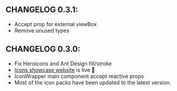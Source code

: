 ## CHANGELOG 0.3.1:

- Accept prop for external viewBox
- Remove unused types

## CHANGELOG 0.3.0:

- Fix Heroicons and Ant Design fill/stroke
- [Icons showcase website](https://solid-icons-web.vercel.app/) is live 🚀
- IconWrapper main component accept reactive props
- Most of the icon packs have been updated to the latest version.
